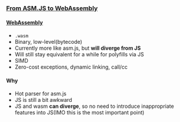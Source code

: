### [From ASM.JS to WebAssembly](https://brendaneich.com/2015/06/from-asm-js-to-webassembly/)

#### [WebAssembly](https://github.com/WebAssembly)

* `.wasm`
* Binary, low-level(bytecode)
* Currently more like asm.js, but **will diverge from JS**
* Will still stay equivalent for a while for polyfills via JS
* SIMD
* Zero-cost exceptions, dynamic linking, call/cc

#### Why

* Hot parser for asm.js
* JS is still a bit awkward
* JS and wasm **can diverge**, so no need to introduce inappropriate features into JS(IMO this is the most important point)
